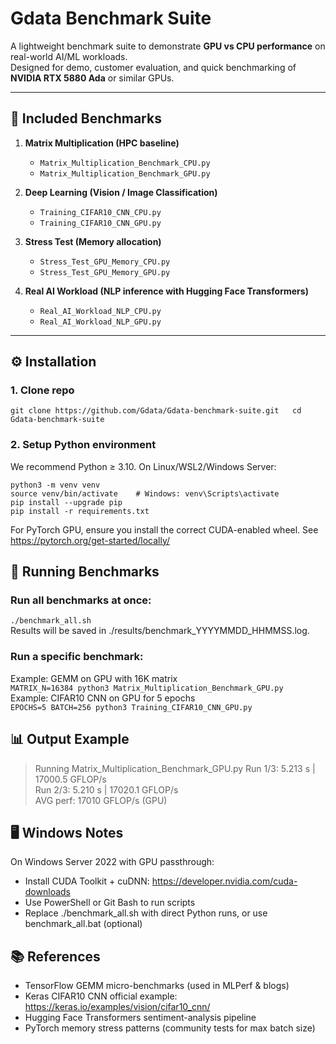 # Gdata Benchmark Suite

A lightweight benchmark suite to demonstrate **GPU vs CPU performance** on real-world AI/ML workloads.  
Designed for demo, customer evaluation, and quick benchmarking of **NVIDIA RTX 5880 Ada** or similar GPUs.

---

## 📂 Included Benchmarks

1. **Matrix Multiplication (HPC baseline)**
   - `Matrix_Multiplication_Benchmark_CPU.py`
   - `Matrix_Multiplication_Benchmark_GPU.py`

2. **Deep Learning (Vision / Image Classification)**
   - `Training_CIFAR10_CNN_CPU.py`
   - `Training_CIFAR10_CNN_GPU.py`

3. **Stress Test (Memory allocation)**
   - `Stress_Test_GPU_Memory_CPU.py`
   - `Stress_Test_GPU_Memory_GPU.py`

4. **Real AI Workload (NLP inference with Hugging Face Transformers)**
   - `Real_AI_Workload_NLP_CPU.py`
   - `Real_AI_Workload_NLP_GPU.py`

---

## ⚙️ Installation

### 1. Clone repo

`git clone https://github.com/Gdata/Gdata-benchmark-suite.git  
cd Gdata-benchmark-suite`

### 2. Setup Python environment
We recommend Python ≥ 3.10. On Linux/WSL2/Windows Server:

`python3 -m venv venv`  
`source venv/bin/activate    # Windows: venv\Scripts\activate`  
`pip install --upgrade pip`  
`pip install -r requirements.txt`

For PyTorch GPU, ensure you install the correct CUDA-enabled wheel.
See https://pytorch.org/get-started/locally/

## 🚀 Running Benchmarks

### Run all benchmarks at once:

`./benchmark_all.sh`  
Results will be saved in ./results/benchmark_YYYYMMDD_HHMMSS.log.

### Run a specific benchmark:

Example: GEMM on GPU with 16K matrix  
`MATRIX_N=16384 python3 Matrix_Multiplication_Benchmark_GPU.py  
`
Example: CIFAR10 CNN on GPU for 5 epochs  
`EPOCHS=5 BATCH=256 python3 Training_CIFAR10_CNN_GPU.py  
`
## 📊 Output Example
> Running Matrix_Multiplication_Benchmark_GPU.py
Run 1/3: 5.213 s | 17000.5 GFLOP/s  
Run 2/3: 5.210 s | 17020.1 GFLOP/s  
AVG perf: 17010 GFLOP/s (GPU)  

## 🖥️ Windows Notes
On Windows Server 2022 with GPU passthrough:  

- Install CUDA Toolkit + cuDNN: https://developer.nvidia.com/cuda-downloads  
- Use PowerShell or Git Bash to run scripts  
- Replace ./benchmark_all.sh with direct Python runs, or use benchmark_all.bat (optional)  

## 📚 References
- TensorFlow GEMM micro-benchmarks (used in MLPerf & blogs)  
- Keras CIFAR10 CNN official example: https://keras.io/examples/vision/cifar10_cnn/  
- Hugging Face Transformers sentiment-analysis pipeline  
- PyTorch memory stress patterns (community tests for max batch size)

